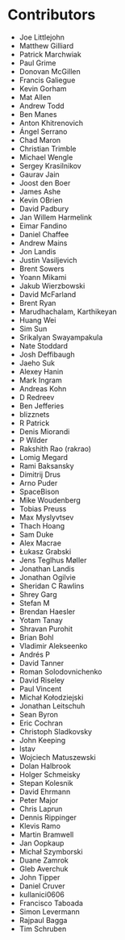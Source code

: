 # Contributors
* Joe Littlejohn
* Matthew Gilliard
* Patrick Marchwiak
* Paul Grime
* Donovan McGillen
* Francis Galiegue
* Kevin Gorham
* Mat Allen
* Andrew Todd
* Ben Manes
* Anton Khitrenovich
* Ángel Serrano
* Chad Maron
* Christian Trimble
* Michael Wengle
* Sergey Krasilnikov
* Gaurav Jain
* Joost den Boer
* James Ashe
* Kevin OBrien
* David Padbury
* Jan Willem Harmelink
* Eimar Fandino
* Daniel Chaffee
* Andrew Mains
* Jon Landis
* Justin Vasiljevich
* Brent Sowers
* Yoann Mikami
* Jakub Wierzbowski
* David McFarland
* Brent Ryan
* Marudhachalam, Karthikeyan
* Huang Wei
* Sim Sun
* Srikalyan Swayampakula
* Nate Stoddard
* Josh Deffibaugh
* Jaeho Suk
* Alexey Hanin
* Mark Ingram
* Andreas Kohn
* D Redreev
* Ben Jefferies
* blizznets
* R Patrick
* Denis Miorandi
* P Wilder
* Rakshith Rao (rakrao)
* Lomig Megard
* Rami Baksansky
* Dimitrij Drus
* Arno Puder
* SpaceBison
* Mike Woudenberg
* Tobias Preuss
* Max Myslyvtsev
* Thach Hoang
* Sam Duke
* Alex Macrae
* Łukasz Grabski
* Jens Teglhus Møller
* Jonathan Landis
* Jonathan Ogilvie
* Sheridan C Rawlins
* Shrey Garg
* Stefan M
* Brendan Haesler
* Yotam Tanay
* Shravan Purohit
* Brian Bohl
* Vladimir Alekseenko
* Andrés P
* David Tanner
* Roman Solodovnichenko
* David Riseley
* Paul Vincent
* Michał Kołodziejski
* Jonathan Leitschuh
* Sean Byron
* Eric Cochran
* Christoph Sladkovsky
* John Keeping
* lstav
* Wojciech Matuszewski
* Dolan Halbrook
* Holger Schmeisky
* Stepan Kolesnik
* David Ehrmann
* Peter Major
* Chris Laprun
* Dennis Rippinger
* Klevis Ramo
* Martin Bramwell
* Jan Oopkaup
* Michał Szymborski
* Duane Zamrok
* Gleb Averchuk
* John Tipper
* Daniel Cruver
* kullanici0606
* Francisco Taboada
* Simon Levermann
* Rajpaul Bagga
* Tim Schruben
